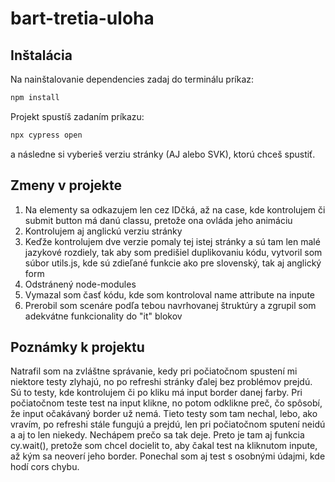 # bart-tretia-uloha

## Inštalácia
Na nainštalovanie dependencies zadaj do terminálu príkaz:
```bash
npm install
```
Projekt spustíš zadaním príkazu: 
```bash
npx cypress open
```
a následne si vyberieš verziu stránky (AJ alebo SVK), ktorú chceš spustiť.

## Zmeny v projekte
 1. Na elementy sa odkazujem len cez IDčká, až na case, kde kontrolujem či submit button má danú classu, pretože ona ovláda jeho animáciu
 2. Kontrolujem aj anglickú verziu stránky
 3. Keďže kontrolujem dve verzie pomaly tej istej stránky a sú tam len malé jazykové rozdiely, tak aby som predišiel duplikovaniu kódu,
    vytvoril som súbor utils.js, kde sú zdieľané funkcie ako pre slovenský, tak aj anglický form
 4. Odstránený node-modules
 5. Vymazal som časť kódu, kde som kontroloval name attribute na inpute
 6. Prerobil som scenáre podľa tebou navrhovanej štruktúry a zgrupil som adekvátne funkcionality do "it" blokov
 
 ## Poznámky k projektu
 Natrafil som na zvláštne správanie, kedy pri počiatočnom spustení mi niektore testy zlyhajú, no po refreshi stránky ďalej bez problémov prejdú.
 Sú to testy, kde kontrolujem či po kliku má input border danej farby. Pri počiatočnom teste test na input klikne, no potom odklikne preč, čo spôsobí,
 že input očakávaný border už nemá. Tieto testy som tam nechal, lebo, ako vravím, po refreshi stále fungujú a prejdú, len pri počiatočnom sputení neidú
 a aj to len niekedy. Nechápem prečo sa tak deje.
 Preto je tam aj funkcia cy.wait(), pretože som chcel docielit to, aby čakal test na kliknutom inpute, až kým sa neoverí jeho border.
 Ponechal som aj test s osobnými údajmi, kde hodí cors chybu.
